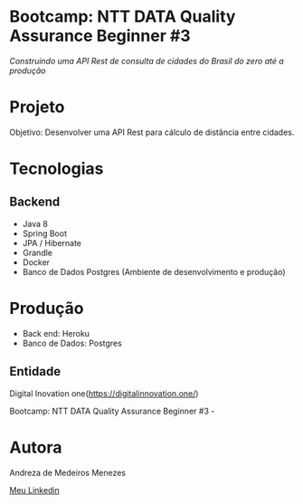 # Bootcamp: NTT DATA Quality Assurance Beginner #3

*Construindo uma API Rest de consulta de cidades do Brasil do zero até a produção*

# Projeto

Objetivo: Desenvolver uma API Rest para cálculo de distância entre cidades. 

# Tecnologias

## Backend

* Java 8
* Spring Boot
* JPA / Hibernate
* Grandle
* Docker
* Banco de Dados Postgres  (Ambiente de desenvolvimento e produção)

# Produção

- Back end: Heroku
- Banco de Dados: Postgres


## Entidade

Digital Inovation one(https://digitalinnovation.one/)

Bootcamp: NTT DATA Quality Assurance Beginner #3 - 



# Autora
Andreza de Medeiros Menezes

[Meu Linkedin](https://www.linkedin.com/in/andreza-menezes-52576a222)





